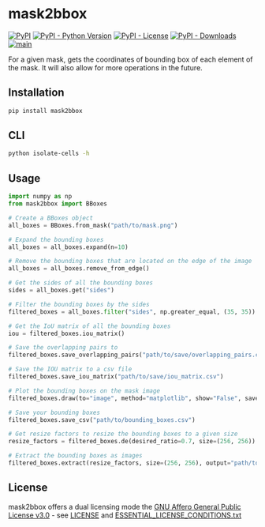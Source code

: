 # mask2bbox
[![PyPI](https://img.shields.io/pypi/v/mask2bbox?style=flat-square)](https://pypi.org/project/mask2bbox/)
[![PyPI - Python Version](https://img.shields.io/pypi/pyversions/mask2bbox?style=flat-square)](https://pypi.org/project/mask2bbox/)
[![PyPI - License](https://img.shields.io/pypi/l/mask2bbox?style=flat-square)](https://pypi.org/project/mask2bbox/)
[![PyPI - Downloads](https://img.shields.io/pypi/dm/mask2bbox?style=flat-square)](https://pypi.org/project/mask2bbox/)
[![main](https://github.com/saezlab/liana-py/actions/workflows/main.yml/badge.svg)](https://github.com/schapirolabor/mask2bbox/actions)

For a given mask, gets the coordinates of bounding box of each element of the mask. It will also allow for more operations in the future.

## Installation

```bash
pip install mask2bbox
```

## CLI

```bash
python isolate-cells -h
```

## Usage

```python
import numpy as np
from mask2bbox import BBoxes

# Create a BBoxes object
all_boxes = BBoxes.from_mask("path/to/mask.png")

# Expand the bounding boxes
all_boxes = all_boxes.expand(n=10)

# Remove the bounding boxes that are located on the edge of the image
all_boxes = all_boxes.remove_from_edge()

# Get the sides of all the bounding boxes
sides = all_boxes.get("sides")

# Filter the bounding boxes by the sides
filtered_boxes = all_boxes.filter("sides", np.greater_equal, (35, 35))

# Get the IoU matrix of all the bounding boxes
iou = filtered_boxes.iou_matrix()

# Save the overlapping pairs to
filtered_boxes.save_overlapping_pairs("path/to/save/overlapping_pairs.csv")

# Save the IOU matrix to a csv file
filtered_boxes.save_iou_matrix("path/to/save/iou_matrix.csv")   

# Plot the bounding boxes on the mask image
filtered_boxes.draw(to="image", method="matplotlib", show="False", save="path/to/save/image.png")

# Save your bounding boxes
filtered_boxes.save_csv("path/to/bounding_boxes.csv")

# Get resize factors to resize the bounding boxes to a given size
resize_factors = filtered_boxes.de(desired_ratio=0.7, size=(256, 256))

# Extract the bounding boxes as images
filtered_boxes.extract(resize_factors, size=(256, 256), output="path/to/save/images")
```

## License

mask2bbox offers a dual licensing mode the [GNU Affero General Public License v3.0](LICENSE) - see [LICENSE](LICENSE) and [ESSENTIAL_LICENSE_CONDITIONS.txt](ESSENTIAL_LICENSE_CONDITIONS.txt)

